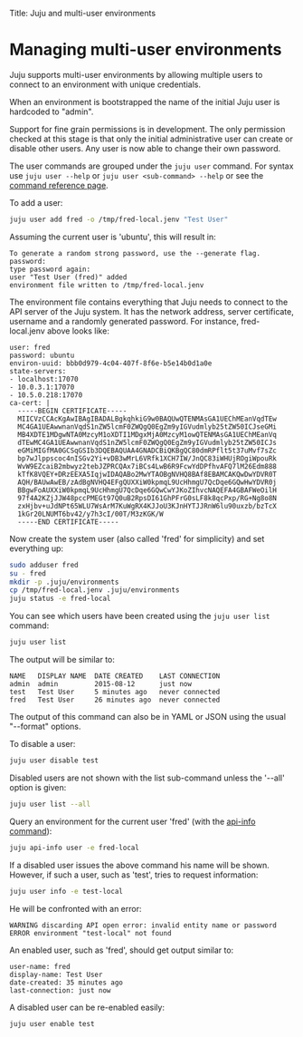 Title: Juju and multi-user environments  


# Managing multi-user environments

Juju supports multi-user environments by allowing multiple users to connect to
an environment with unique credentials.

When an environment is bootstrapped the name of the initial Juju user is
hardcoded to "admin".

Support for fine grain permissions is in development. The only permission
checked at this stage is that only the initial administrative user can create
or disable other users. Any user is now able to change their own password.

The user commands are grouped under the `juju user` command. For syntax use
`juju user --help` or `juju user <sub-command> --help` or see the
[command reference page](./commands.html#user).

To add a user:

```bash
juju user add fred -o /tmp/fred-local.jenv "Test User"
```

Assuming the current user is 'ubuntu', this will result in:

```no-highlight
To generate a random strong password, use the --generate flag.
password:
type password again:
user "Test User (fred)" added
environment file written to /tmp/fred-local.jenv
```

The environment file contains everything that Juju needs to connect to the API
server of the Juju system. It has the network address, server certificate,
username and a randomly generated password. For instance, fred-local.jenv
above looks like:

```no-highlight
user: fred
password: ubuntu
environ-uuid: bbb0d979-4c04-407f-8f6e-b5e14b0d1a0e
state-servers:
- localhost:17070
- 10.0.3.1:17070
- 10.5.0.218:17070
ca-cert: |
  -----BEGIN CERTIFICATE-----
  MIICVzCCAcKgAwIBAgIBADALBgkqhkiG9w0BAQUwQTENMAsGA1UEChMEanVqdTEw
  MC4GA1UEAwwnanVqdS1nZW5lcmF0ZWQgQ0EgZm9yIGVudmlyb25tZW50ICJseGMi
  MB4XDTE1MDgwNTA0MzcyM1oXDTI1MDgxMjA0MzcyM1owQTENMAsGA1UEChMEanVq
  dTEwMC4GA1UEAwwnanVqdS1nZW5lcmF0ZWQgQ0EgZm9yIGVudmlyb25tZW50ICJs
  eGMiMIGfMA0GCSqGSIb3DQEBAQUAA4GNADCBiQKBgQC80dmRPflt5t37uMvf7sZc
  bp7wJlppscoc4nISGv2Yi+vDB3wMrL6VRfk1XCH7IW/JnQC83iWHUjROgiWpouRk
  WvW9EZcaiB2mbwyz2tebJZPRCQAx7iBCs4LwB6R9FcwYdDPfhvAFQ7lM26Edm888
  kTfK8VQEY+DRzEEXA5IqjwIDAQABo2MwYTAOBgNVHQ8BAf8EBAMCAKQwDwYDVR0T
  AQH/BAUwAwEB/zAdBgNVHQ4EFgQUXXiW0kpmqL9UcHhmgU7QcDqe6GQwHwYDVR0j
  BBgwFoAUXXiW0kpmqL9UcHhmgU7QcDqe6GQwCwYJKoZIhvcNAQEFA4GBAFWeOilH
  97f4A2KZjJJW48pccPMEGt97Q0uB2RpsDI61GhPFrG0sLF8k8qcPxp/RG+Ng8o8N
  zxHjbv+uJdNPt65WLU7WsArM7KuWgRX4KJJoU3KJnHYTJJRnW6lu90uxzb/bzTcX
  1kGr20LNUMT6bv42/y7h3cI/00T/M3zKGK/W
  -----END CERTIFICATE-----
```

Now create the system user (also called 'fred' for simplicity) and set
everything up:

```bash
sudo adduser fred
su - fred
mkdir -p .juju/environments
cp /tmp/fred-local.jenv .juju/environments
juju status -e fred-local
```

You can see which users have been created using the `juju user list`
command:

```bash
juju user list
```

The output will be similar to:

```no-highlight
NAME   DISPLAY NAME  DATE CREATED    LAST CONNECTION
admin  admin         2015-08-12      just now
test   Test User     5 minutes ago   never connected
fred   Test User     26 minutes ago  never connected
```

The output of this command can also be in YAML or JSON using the usual
"--format" options.

To disable a user:

```bash
juju user disable test
```

Disabled users are not shown with the list sub-command unless the '--all'
option is given:

```bash
juju user list --all
```

Query an environment for the current user 'fred' (with the
[api-info command](./juju-misc.html#inspect-api-connection-settings)):

```bash
juju api-info user -e fred-local
```

If a disabled user issues the above command his name will be shown. However, if
such a user, such as 'test', tries to request information:

```bash
juju user info -e test-local
```

He will be confronted with an error:

```no-highlight
WARNING discarding API open error: invalid entity name or password
ERROR environment "test-local" not found
```

An enabled user, such as 'fred', should get output similar to:

```no-highlight
user-name: fred
display-name: Test User
date-created: 35 minutes ago
last-connection: just now
```

A disabled user can be re-enabled easily:

```bash
juju user enable test
```
